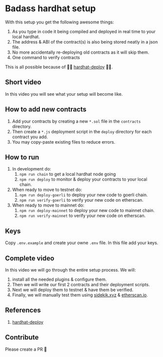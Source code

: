 # Badass hardhat setup

With this setup you get the following awesome things:

1. As you type in code it being compiled and deployed in real time to your local hardhat.
2. The address & ABI of the contract(s) is also being stored neatly in a json file.
3. No more accidentally re-deploying old contracts as it will skip them.
4. One command to verify contracts

This is all possible because of 🎉🎉 [hardhat-deploy](https://github.com/wighawag/hardhat-deploy) 🎉🎉.

## Short video

In this video you will see what your setup will become like.

## How to add new contracts

1. Add your contracts by creating a new `*.sol` file in the `contracts` directory.
2. Then create a `*.js` deployment script in the `deploy` directory for each contract you add.
3. You may copy-paste existing files to reduce errors.

## How to run

1. In development do:
   1. `npm run chain` to get a local hardhat node going
   2. `npm run deploy` to monitor & deploy your contracts to your local chain.
2. When ready to move to testnet do:
   1. `npm run deploy-goerli` to deploy your new code to goerli chain.
   2. `npm run verify-goerli` to verify your new code on etherscan.
3. When ready to move to mainnet do:
   1. `npm run deploy-mainnet` to deploy your new code to mainnet chain.
   2. `npm run verify-mainnet` to verify your new code on etherscan.

## Keys

Copy `.env.example` and create your owne `.env` file. In this file add your keys.

## Complete video

In this video we will go through the entire setup process. We will:
1. install all the needed plugins & configure them.
2. Then we will write our first 2 contracts and their deployment scripts.
3. Next we will deploy them to testnet & have them be verified.
4. Finally, we will manually test them using [sidekik.xyz](https://sidekik.xyz) & [etherscan.io](https://etherscan.io/).

## References

1. [hardhat-deploy](https://github.com/wighawag/hardhat-deploy)

## Contribute

Please create a PR 🙏
